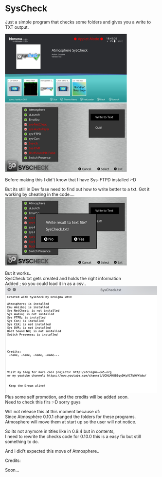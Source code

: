 # SysCheck
Just a simple program that checks some folders and gives you a write to TXT output.

<img src="Screenshots/s1.jpg" alt="drawing" width="400"/> <img src="Screenshots/s2.jpg" alt="drawing" width="400"/> 

Before making this I did't know that I have Sys-FTPD installed :-D

But its still in Dev fase need to find out how to write better to a txt.
Got it working by cheating in the code....
<img src="Screenshots/s3.jpg" alt="drawing" width="400"/>

But it works..  
SysCheck.txt gets created and holds the right information  
Added ; so you could load it in as a csv..  
 <img src="Screenshots/s4.png" alt="drawing" width="500"/>   
Plus some self promotion, and the credits will be added soon.  
Need to check this firs :-D sorry guys

Will not release this at this moment because of:  
Since Atmosphère 0.10.1  changed the folders for these programs.  
Atmosphere will move them at start up so the user will not notice.  
  
So its not anymore in titles like in 0.9.4 but in contents,  
I need to rewrite the checks code for 0.10.0 this is a easy fix but still something to do.  
  
And i did't expected this move of Atmosphere..  

Credits: 

Soon...

